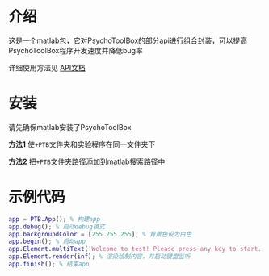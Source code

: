 # 介绍
这是一个matlab包，它对PsychoToolBox的部分api进行组合封装，可以提高PsychoToolBox程序开发速度并降低bug率

详细使用方法见 [API文档](./ "还没写")

# 安装
请先确保matlab安装了PsychoToolBox

**方法1** 使`+PTB`文件夹和实验程序在同一文件夹下

**方法2** 把`+PTB`文件夹路径添加到matlab搜索路径中

# 示例代码
```matlab
app = PTB.App(); % 构建app
app.debug(); % 启动debug模式
app.backgroundColor = [255 255 255]; % 背景色设为白色
app.begin(); % 启动app
app.Element.multiText('Welcome to test! Please press any key to start.'); % 绘制多行文本
app.Element.render(inf); % 渲染绘制内容，并启动键盘监听
app.finish(); % 结束app
```

